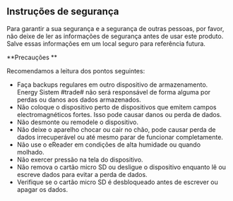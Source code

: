 ## Instruções de segurança 
Para garantir a sua segurança e a segurança de outras pessoas, por favor, não deixe de ler as informações de segurança antes de usar este produto. Salve essas informações em um local seguro para referência futura. 

**Precauções **

Recomendamos a leitura dos pontos seguintes: 
- Faça backups regulares em outro dispositivo de armazenamento. Energy Sistem #trade# não será responsável de forma alguma por perdas ou danos aos dados armazenados. 
- Não coloque o dispositivo perto de dispositivos que emitem campos electromagnéticos fortes. Isso pode causar danos ou perda de dados. 
- Não desmonte ou remodele o dispositivo. 
- Não deixe o aparelho chocar ou cair no chão, pode causar perda de dados irrecuperável ou até mesmo parar de funcionar completamente. 
- Não use o eReader em condições de alta humidade ou quando molhado. 
- Não exercer pressão na tela do dispositivo.
- Não remova o cartão micro SD ou desligue o dispositivo enquanto lê ou escreve dados para evitar a perda de dados. 
- Verifique se o cartão micro SD é desbloqueado antes de escrever ou apagar os dados.


